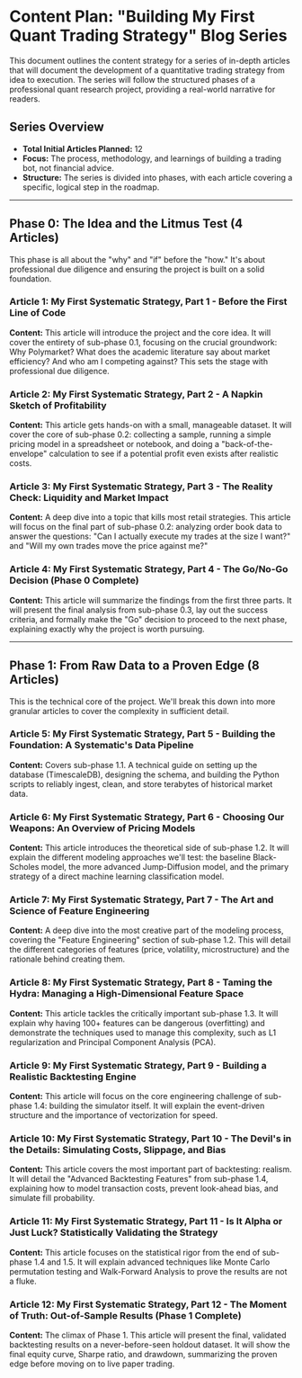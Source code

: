 # Content Plan: "Building My First Quant Trading Strategy" Blog Series

This document outlines the content strategy for a series of in-depth articles that will document the development of a quantitative trading strategy from idea to execution. The series will follow the structured phases of a professional quant research project, providing a real-world narrative for readers.

## Series Overview

*   **Total Initial Articles Planned:** 12
*   **Focus:** The process, methodology, and learnings of building a trading bot, not financial advice.
*   **Structure:** The series is divided into phases, with each article covering a specific, logical step in the roadmap.

---

## Phase 0: The Idea and the Litmus Test (4 Articles)

This phase is all about the "why" and "if" before the "how." It's about professional due diligence and ensuring the project is built on a solid foundation.

### Article 1: My First Systematic Strategy, Part 1 - Before the First Line of Code

**Content:** This article will introduce the project and the core idea. It will cover the entirety of sub-phase 0.1, focusing on the crucial groundwork: Why Polymarket? What does the academic literature say about market efficiency? And who am I competing against? This sets the stage with professional due diligence.

### Article 2: My First Systematic Strategy, Part 2 - A Napkin Sketch of Profitability

**Content:** This article gets hands-on with a small, manageable dataset. It will cover the core of sub-phase 0.2: collecting a sample, running a simple pricing model in a spreadsheet or notebook, and doing a "back-of-the-envelope" calculation to see if a potential profit even exists after realistic costs.

### Article 3: My First Systematic Strategy, Part 3 - The Reality Check: Liquidity and Market Impact

**Content:** A deep dive into a topic that kills most retail strategies. This article will focus on the final part of sub-phase 0.2: analyzing order book data to answer the questions: "Can I actually execute my trades at the size I want?" and "Will my own trades move the price against me?"

### Article 4: My First Systematic Strategy, Part 4 - The Go/No-Go Decision (Phase 0 Complete)

**Content:** This article will summarize the findings from the first three parts. It will present the final analysis from sub-phase 0.3, lay out the success criteria, and formally make the "Go" decision to proceed to the next phase, explaining exactly why the project is worth pursuing.

---

## Phase 1: From Raw Data to a Proven Edge (8 Articles)

This is the technical core of the project. We'll break this down into more granular articles to cover the complexity in sufficient detail.

### Article 5: My First Systematic Strategy, Part 5 - Building the Foundation: A Systematic's Data Pipeline

**Content:** Covers sub-phase 1.1. A technical guide on setting up the database (TimescaleDB), designing the schema, and building the Python scripts to reliably ingest, clean, and store terabytes of historical market data.

### Article 6: My First Systematic Strategy, Part 6 - Choosing Our Weapons: An Overview of Pricing Models

**Content:** This article introduces the theoretical side of sub-phase 1.2. It will explain the different modeling approaches we'll test: the baseline Black-Scholes model, the more advanced Jump-Diffusion model, and the primary strategy of a direct machine learning classification model.

### Article 7: My First Systematic Strategy, Part 7 - The Art and Science of Feature Engineering

**Content:** A deep dive into the most creative part of the modeling process, covering the "Feature Engineering" section of sub-phase 1.2. This will detail the different categories of features (price, volatility, microstructure) and the rationale behind creating them.

### Article 8: My First Systematic Strategy, Part 8 - Taming the Hydra: Managing a High-Dimensional Feature Space

**Content:** This article tackles the critically important sub-phase 1.3. It will explain why having 100+ features can be dangerous (overfitting) and demonstrate the techniques used to manage this complexity, such as L1 regularization and Principal Component Analysis (PCA).

### Article 9: My First Systematic Strategy, Part 9 - Building a Realistic Backtesting Engine

**Content:** This article will focus on the core engineering challenge of sub-phase 1.4: building the simulator itself. It will explain the event-driven structure and the importance of vectorization for speed.

### Article 10: My First Systematic Strategy, Part 10 - The Devil's in the Details: Simulating Costs, Slippage, and Bias

**Content:** This article covers the most important part of backtesting: realism. It will detail the "Advanced Backtesting Features" from sub-phase 1.4, explaining how to model transaction costs, prevent look-ahead bias, and simulate fill probability.

### Article 11: My First Systematic Strategy, Part 11 - Is It Alpha or Just Luck? Statistically Validating the Strategy

**Content:** This article focuses on the statistical rigor from the end of sub-phase 1.4 and 1.5. It will explain advanced techniques like Monte Carlo permutation testing and Walk-Forward Analysis to prove the results are not a fluke.

### Article 12: My First Systematic Strategy, Part 12 - The Moment of Truth: Out-of-Sample Results (Phase 1 Complete)

**Content:** The climax of Phase 1. This article will present the final, validated backtesting results on a never-before-seen holdout dataset. It will show the final equity curve, Sharpe ratio, and drawdown, summarizing the proven edge before moving on to live paper trading.
